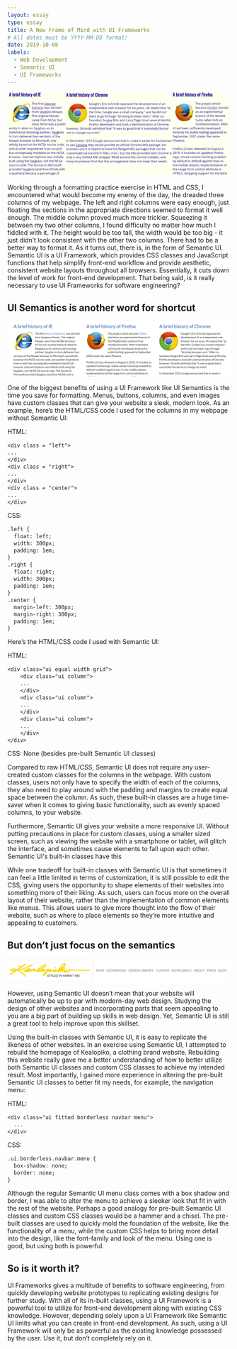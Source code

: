 ```yaml
---
layout: essay
type: essay
title: A New Frame of Mind with UI Frameworks
# All dates must be YYYY-MM-DD format!
date: 2019-10-08
labels:
  - Web Development
  - Semantic UI
  - UI Frameworks
---
```


<img class="ui medium rounded centered image" src="../images/columns.PNG">

Working through a formatting practice exercise in HTML and CSS, I encountered what would become my enemy of the day, the dreaded three columns of my webpage. The left and right columns were easy enough, just floating the sections in the appropriate directions seemed to format it well enough. The middle column proved much more trickier. Squeezing it between my two other columns, I found difficulty no matter how much I fiddled with it. The height would be too tall, the width would be too big - it just didn’t look consistent with the other two columns. There had to be a better way to format it. As it turns out, there is, in the form of Semantic UI. Semantic UI is a UI Framework, which provides CSS classes and JavaScript functions that help simplify front-end workflow and provide aesthetic, consistent website layouts throughout all browsers. Essentially, it cuts down the level of work for front-end development. That being said, is it really necessary to use UI Frameworks for software engineering?

## UI Semantics is another word for shortcut

<img class="ui medium rounded centered image" src="../images/semantic_columns.PNG">

One of the biggest benefits of using a UI Framework like UI Semantics is the time you save for formatting. Menus, buttons, columns, and even images have custom classes that can give your website a sleek, modern look. As an example, here’s the HTML/CSS code I used for the columns in my webpage without Semantic UI:

HTML:
```
<div class = "left">
...
</div>
<div class = "right">
...
</div>
<div class = "center">
...
</div>
```

CSS:
```
.left {
  float: left;
  width: 300px;
  padding: 1em;
}
.right {
  float: right;
  width: 300px;
  padding: 1em;
}
.center {
  margin-left: 300px;
  margin-right: 300px;
  padding: 1em;
}
```
Here’s the HTML/CSS code I used with Semantic UI:

HTML:
```
<div class="ui equal width grid">
    <div class="ui column">
    ...
    </div>
    <div class="ui column">
    ...
    </div>
    <div class="ui column">
    ...
    </div>
</div>
```
CSS:
None (besides pre-built Semantic UI classes)

Compared to raw HTML/CSS, Semantic UI does not require any user-created custom classes for the columns in the webpage. With custom classes, users not only have to specify the width of each of the columns, they also need to play around with the padding and margins to create equal space between the column. As such, these built-in classes are a huge time-saver when it comes to giving basic functionality, such as evenly spaced columns, to your website. 

Furthermore, Semantic UI gives your website a more responsive UI. Without putting precautions in place for custom classes, using a smaller sized screen, such as viewing the website with a smartphone or tablet, will glitch the interface, and sometimes cause elements to fall upon each other. Semantic UI's built-in classes have this 

While one tradeoff for built-in classes with Semantic UI is that sometimes it can feel a little limited in terms of customization, it is still possible to edit the CSS, giving users the opportunity to shape elements of their websites into something more of their liking. As such, users can focus more on the overall layout of their website, rather than the implementation of common elements like menus. This allows users to give more thought into the flow of their website, such as where to place elements so they’re more intuitive and appealing to customers.

## But don’t just focus on the semantics

<img class="ui medium rounded centered image" src="../images/navbar.PNG">

However, using Semantic UI doesn’t mean that your website will automatically be up to par with modern-day web design. Studying the design of other websites and incorporating parts that seem appealing to you are a big part of building up skills in web design. Yet, Semantic UI is still a great tool to help improve upon this skillset.

Using the built-in classes with Semantic UI, it is easy to replicate the likeness of other websites. In an exercise using Semantic UI, I attempted to rebuild the homepage of Kealopiko, a clothing brand website. Rebuilding this website really gave me a better understanding of how to better utilize both Semantic UI classes and custom CSS classes to achieve my intended result. Most importantly, I gained more experience in altering the pre-built Semantic UI classes to better fit my needs, for example, the navigation menu:

HTML:
```
<div class="ui fitted borderless navbar menu">
  ...
</div>
```

CSS:
```
.ui.borderless.navbar.menu {
  box-shadow: none;
  border: none;
}
```

Although the regular Semantic UI menu class comes with a box shadow and border, I was able to alter the menu to achieve a sleeker look that fit in with the rest of the website. Perhaps a good analogy for pre-built Semantic UI classes and custom CSS classes would be a hammer and a chisel. The pre-built classes are used to quickly mold the foundation of the website, like the functionality of a menu, while the custom CSS helps to bring more detail into the design, like the font-family and look of the menu. Using one is good, but using both is powerful.

## So is it worth it?

UI Frameworks gives a multitude of benefits to software engineering, from quickly developing website prototypes to replicating existing designs for further study. With all of its in-built classes, using a UI Framework is a powerful tool to utilize for front-end development along with existing CSS knowledge. However, depending solely upon a UI Framework like Semantic UI limits what you can create in front-end development. As such, using a UI Framework will only be as powerful as the existing knowledge possessed by the user. Use it, but don’t completely rely on it.
